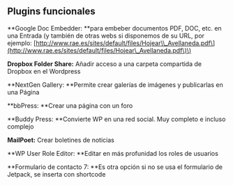 ## Plugins funcionales

**Google Doc Embedder: **para embeber documentos PDF, DOC, etc. en una Entrada \(y también de otras webs si disponemos de su URL, por ejemplo: [http://www.rae.es/sites/default/files/Hojear\\_Avellaneda.pdf\](http://www.rae.es/sites/default/files/Hojear\_Avellaneda.pdf\)\)

**Dropbox Folder Share:** Añadir acceso a una carpeta compartida de Dropbox en el Wordpress

**NextGen Gallery: **Permite crear galerías de imágenes y publicarlas en una Página

**bbPress: **Crear una página con un foro

**Buddy Press: **Convierte WP en una red social. Muy completo e incluso complejo

**MailPoet:** Crear boletines de noticias

**WP User Role Editor: **Editar en más profunidad los roles de usuarios

**Formulario de contacto 7: **Es otra opción si no se usa el formulario de Jetpack, se inserta con shortcode

